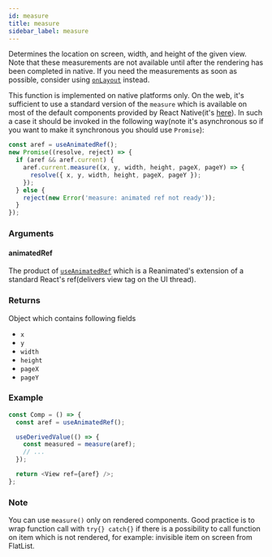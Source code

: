 ```yaml
---
id: measure
title: measure
sidebar_label: measure
---
```


Determines the location on screen, width, and height of the given view. Note that these measurements are not available until after the rendering has been completed in native. If you need the measurements as soon as possible, consider using [`onLayout`](https://reactnative.dev/docs/view#onlayout) instead.

This function is implemented on native platforms only. On the web, it's sufficient to use a standard version of the `measure` which is available on most of the default components provided by React Native(it's [here](https://github.com/facebook/react-native/blob/65975dd28de0a7b8b8c4eef6479bf7eee5fcfb93/Libraries/Renderer/shims/ReactNativeTypes.js#L105)). In such a case it should be invoked in the following way(note it's asynchronous so if you want to make it synchronous you should use `Promise`):

```javascript
const aref = useAnimatedRef();
new Promise((resolve, reject) => {
  if (aref && aref.current) {
    aref.current.measure((x, y, width, height, pageX, pageY) => {
      resolve({ x, y, width, height, pageX, pageY });
    });
  } else {
    reject(new Error('measure: animated ref not ready'));
  }
});
```

### Arguments

#### animatedRef

The product of [`useAnimatedRef`](../hooks/useAnimatedRef) which is a Reanimated's extension of a standard React's ref(delivers view tag on the UI thread).

### Returns

Object which contains following fields

- `x`
- `y`
- `width`
- `height`
- `pageX`
- `pageY`

### Example

```js
const Comp = () => {
  const aref = useAnimatedRef();

  useDerivedValue(() => {
    const measured = measure(aref);
    // ...
  });

  return <View ref={aref} />;
};
```

### Note

You can use `measure()` only on rendered components. Good practice is to wrap function call with `try{} catch{}` if there is a possibility to call function on item which is not rendered, for example: invisible item on screen from FlatList.
